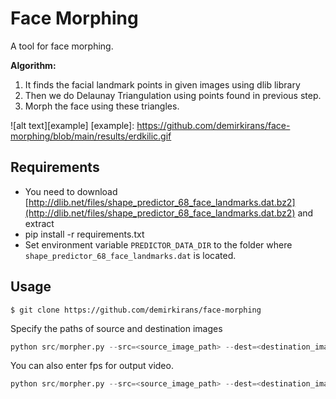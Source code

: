 # Face Morphing 

A tool for face morphing. 

**Algorithm:**
1. It finds the facial landmark points in given images using dlib library
2. Then we do Delaunay Triangulation using points found in previous step.
3. Morph the face using these triangles.

![alt text][example]
[example]: https://github.com/demirkirans/face-morphing/blob/main/results/erdkilic.gif



## Requirements

* You need to download [http://dlib.net/files/shape_predictor_68_face_landmarks.dat.bz2](http://dlib.net/files/shape_predictor_68_face_landmarks.dat.bz2) and extract
* pip install -r requirements.txt
* Set environment variable `PREDICTOR_DATA_DIR` to the folder where `shape_predictor_68_face_landmarks.dat` is located.

## Usage

```
$ git clone https://github.com/demirkirans/face-morphing
```

Specify the paths of source and destination images

```python
python src/morpher.py --src=<source_image_path> --dest=<destination_image_path>
```

You can also enter fps for output video. 

```python
python src/morpher.py --src=<source_image_path> --dest=<destination_image_path> --fps=20
```